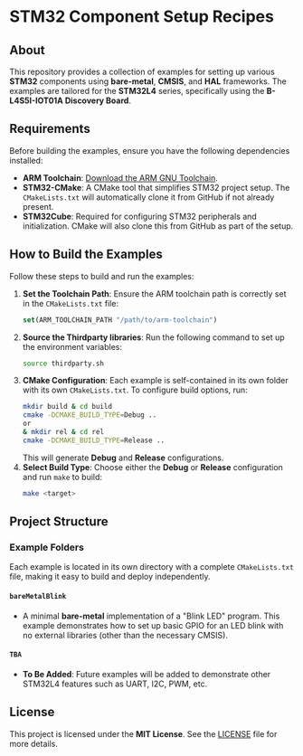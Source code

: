 # STM32 Component Setup Recipes

## About
This repository provides a collection of examples for setting up various **STM32** components using **bare-metal**, **CMSIS**, and **HAL** frameworks. The examples are tailored for the **STM32L4** series, specifically using the **B-L4S5I-IOT01A Discovery Board**.

## Requirements
Before building the examples, ensure you have the following dependencies installed:

- **ARM Toolchain**: [Download the ARM GNU Toolchain](https://developer.arm.com/downloads/-/arm-gnu-toolchain-downloads).
- **STM32-CMake**: A CMake tool that simplifies STM32 project setup. The `CMakeLists.txt` will automatically clone it from GitHub if not already present.
- **STM32Cube**: Required for configuring STM32 peripherals and initialization. CMake will also clone this from GitHub as part of the setup.

## How to Build the Examples

Follow these steps to build and run the examples:

1. **Set the Toolchain Path**:
   Ensure the ARM toolchain path is correctly set in the `CMakeLists.txt` file:
   ```cmake
   set(ARM_TOOLCHAIN_PATH "/path/to/arm-toolchain")
   ```
2. **Source the Thirdparty libraries**: Run the following command to set up the environment variables:
    ```sh
    source thirdparty.sh
    ```
3. **CMake Configuration**: Each example is self-contained in its own folder with its own `CMakeLists.txt`. To configure build options, run:
    ```sh
    mkdir build & cd build 
    cmake -DCMAKE_BUILD_TYPE=Debug ..
    or
    & mkdir rel & cd rel
    cmake -DCMAKE_BUILD_TYPE=Release ..
    ```
    This will generate **Debug** and **Release** configurations.
4. **Select Build Type**: Choose either the **Debug** or **Release** configuration and run `make` to build:
    ```sh
    make <target>
    ```
## Project Structure

### Example Folders
Each example is located in its own directory with a complete `CMakeLists.txt` file, making it easy to build and deploy independently.

#### `bareMetalBlink`
- A minimal **bare-metal** implementation of a "Blink LED" program. This example demonstrates how to set up basic GPIO for an LED blink with no external libraries (other than the necessary CMSIS).
  
#### `TBA`
- **To Be Added**: Future examples will be added to demonstrate other STM32L4 features such as UART, I2C, PWM, etc.

## License
This project is licensed under the **MIT License**. See the [LICENSE](./LICENSE) file for more details.

